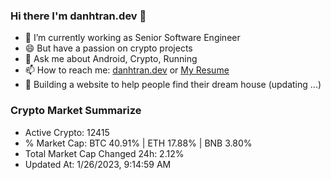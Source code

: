 ### Hi there I'm danhtran.dev 👋

- 🔭 I’m currently working as Senior Software Engineer
- 😄 But have a passion on crypto projects
- 💬 Ask me about Android, Crypto, Running 
- 📫 How to reach me: <a href="https://danhtran.dev" target="_blank">danhtran.dev</a> or <a href="Dan-Resume.pdf" target="_blank">My Resume</a>
- 🌱 Building a website to help people find their dream house (updating ...)

### Crypto Market Summarize
- Active Crypto: 12415
- % Market Cap: BTC 40.91% | ETH 17.88% | BNB 3.80%
- Total Market Cap Changed 24h: 2.12%
- Updated At: 1/26/2023, 9:14:59 AM
